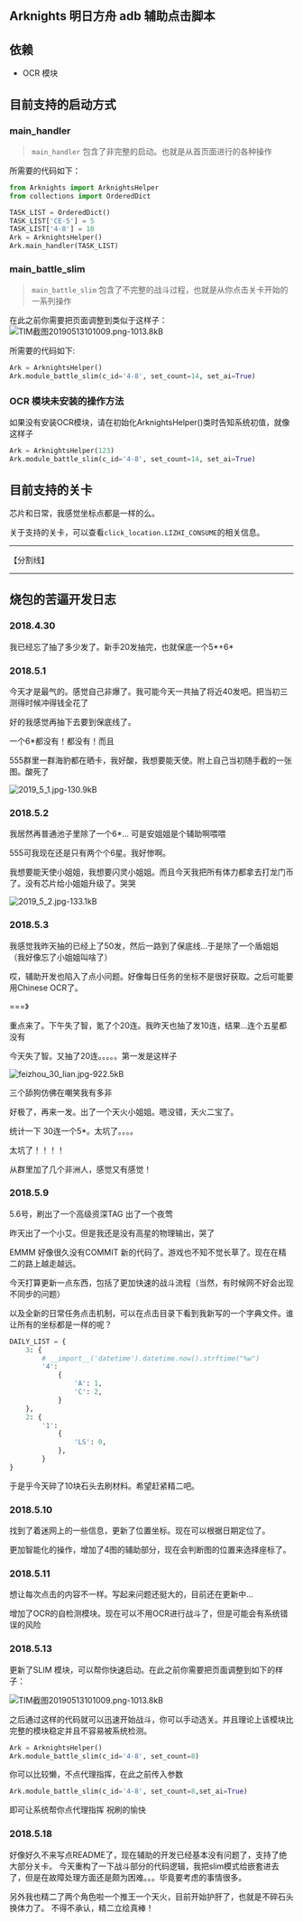 ## Arknights 明日方舟 adb 辅助点击脚本

## 依赖

- OCR 模块

## 目前支持的启动方式

### main_handler
>  `main_handler` 包含了非完整的启动。也就是从首页面进行的各种操作

所需要的代码如下：

```python
from Arknights import ArknightsHelper
from collections import OrderedDict

TASK_LIST = OrderedDict()
TASK_LIST['CE-5'] = 5
TASK_LIST['4-8'] = 10
Ark = ArknightsHelper()
Ark.main_handler(TASK_LIST)
```

### main_battle_slim
> `main_battle_slim` 包含了不完整的战斗过程，也就是从你点击关卡开始的一系列操作

在此之前你需要把页面调整到类似于这样子：
![TIM截图20190513101009.png-1013.8kB][4]

所需要的代码如下:

```python
Ark = ArknightsHelper()
Ark.module_battle_slim(c_id='4-8', set_count=14, set_ai=True)
```

### OCR 模块未安装的操作方法

如果没有安装OCR模块，请在初始化ArknightsHelper()类时告知系统初值，就像这样子

```python
Ark = ArknightsHelper(123)
Ark.module_battle_slim(c_id='4-8', set_count=14, set_ai=True)
```

## 目前支持的关卡
芯片和日常，我感觉坐标点都是一样的么。

关于支持的关卡，可以查看`click_location.LIZHI_CONSUME`的相关信息。

------

【分割线】

------

## 烧包的苦逼开发日志

### 2018.4.30

我已经忘了抽了多少发了。新手20发抽完，也就保底一个5*+6*

### 2018.5.1

今天才是最气的。感觉自己非爆了。我可能今天一共抽了将近40发吧。把当初三测得时候冲得钱全花了

好的我感觉再抽下去要到保底线了。

一个6*都没有！都没有！而且

555群里一群海豹都在晒卡，我好酸，我想要能天使。附上自己当初随手截的一张图。酸死了

![2019_5_1.jpg-130.9kB][1]

### 2018.5.2 

我居然再普通池子里除了一个6*... 可是安姐姐是个辅助啊喂喂

555可我现在还是只有两个个6星。我好惨啊。

我想要能天使小姐姐，我想要闪灵小姐姐。而且今天我把所有体力都拿去打龙门币了。没有芯片给小姐姐升级了。哭哭

![2019_5_2.jpg-133.1kB][2]

### 2018.5.3

我感觉我昨天抽的已经上了50发，然后一路到了保底线...于是除了一个盾姐姐（我好像忘了小姐姐叫啥了）

哎，辅助开发也陷入了点小问题。好像每日任务的坐标不是很好获取。之后可能要用Chinese OCR了。

===》

重点来了。下午失了智，氪了个20连。我昨天也抽了发10连，结果...连个五星都没有

今天失了智。又抽了20连。。。。。第一发是这样子

![feizhou_30_lian.jpg-922.5kB][3]

三个舔狗仿佛在嘲笑我有多非

好极了，再来一发。出了一个天火小姐姐。嗯没错，天火二宝了。

统计一下 30连一个5*。太坑了。。。。

太坑了！！！！

从群里加了几个非洲人，感觉又有感觉！



### 2018.5.9 

5.6号，刷出了一个高级资深TAG 出了一个夜莺

昨天出了一个小艾。但是我还是没有高星的物理输出，哭了

EMMM 好像很久没有COMMIT 新的代码了。游戏也不知不觉长草了。现在在精二的路上越走越远。

今天打算更新一点东西，包括了更加快速的战斗流程（当然，有时候网不好会出现不同步的问题）

以及全新的日常任务点击机制，可以在点击目录下看到我新写的一个字典文件。谁让所有的坐标都是一样的呢？
```python
DAILY_LIST = {
    3: {
        # __import__('datetime').datetime.now().strftime("%w")
        '4':
            {
                'A': 1,
                'C': 2,
            }
    },
    2: {
        '1':
            {
                'LS': 0,
            },
        }
}
```

于是乎今天碎了10块石头去刷材料。希望赶紧精二吧。

### 2018.5.10

找到了着迷网上的一些信息，更新了位置坐标。现在可以根据日期定位了。

更加智能化的操作，增加了4图的辅助部分，现在会判断图的位置来选择座标了。

### 2018.5.11
想让每次点击的内容不一样。写起来问题还挺大的，目前还在更新中...

增加了OCR的自检测模块。现在可以不用OCR进行战斗了，但是可能会有系统错误的风险

### 2018.5.13

更新了SLIM 模块，可以帮你快速启动。在此之前你需要把页面调整到如下的样子：

![TIM截图20190513101009.png-1013.8kB][4]

之后通过这样的代码就可以迅速开始战斗，你可以手动选关。并且理论上该模块比完整的模块稳定并且不容易被系统检测。

```python
Ark = ArknightsHelper()
Ark.module_battle_slim(c_id='4-8', set_count=8)
```

你可以比较懒，不点代理指挥，在此之前传入参数
```python
Ark.module_battle_slim(c_id='4-8', set_count=8,set_ai=True)
```
即可让系统帮你点代理指挥
祝刷的愉快


### 2018.5.18

好像好久不来写点README了，现在辅助的开发已经基本没有问题了，支持了绝大部分关卡。
今天重构了一下战斗部分的代码逻辑，我把slim模式给嵌套进去了，但是在故障处理方面还是颇为困难。。。毕竟要考虑的事情很多。

另外我也精二了两个角色啦一个推王一个天火，目前开始护肝了，也就是不碎石头换体力了。
不得不承认，精二立绘真棒！



  [1]: http://static.zybuluo.com/shaobaobaoer/9m5yme8jiwdk4zhfav259iom/2019_5_1.jpg
  [2]: http://static.zybuluo.com/shaobaobaoer/wqtlavh1zul8s08h0my417z2/2019_5_2.jpg
  [3]: http://static.zybuluo.com/shaobaobaoer/zdgezifv1tjtmzhz9kdfoshh/feizhou_30_lian.jpg
  [4]: http://static.zybuluo.com/shaobaobaoer/27owy5sd99gk0ciqzgdrnnee/TIM%E6%88%AA%E5%9B%BE20190513101009.png